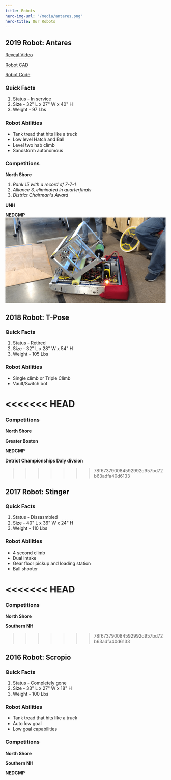 ```yaml
---
title: Robots
hero-img-url: "/media/antares.png"
hero-title: Our Robots
---
```


## 2019 Robot: Antares

[Reveal Video](https://www.youtube.com/watch?v=26EiVH5yALo)

[Robot CAD](https://cad.onshape.com/documents/6ddadaa1401b09b0db981197/w/9b4cabd8c16b3040e3490b17/e/161b1cd32036719df984757d)

[Robot Code](https://github.com/perSEVERE-5962)

### Quick Facts

1. Status - In service
2. Size - 32" L x 27" W x 40" H
3. Weight - 97 Lbs 

### Robot Abilities
* Tank tread that hits like a truck
* Low level Hatch and Ball
* Level two hab climb
* Sandstorm autonomous

### Competitions
**North Shore**
1. *Rank 15 with a record of 7-7-1*
2. *Alliance 3, eliminated in quarterfinals*
3. *District Chairman's Award*

**UNH**

**NEDCMP**
![2019 Robot: Antares](/media/antares.png)

<div class="divider"></div>

## 2018 Robot: T-Pose

### Quick Facts
1. Status - Retired
2. Size - 32" L x 28" W x 54" H
3. Weight - 105 Lbs 

### Robot Abilities
* Single climb or Triple Climb
* Vault/Switch bot

<<<<<<< HEAD
=======
### Competitions
**North Shore**

**Greater Boston**

**NEDCMP**

**Detriot Championships Daly divsion**
>>>>>>> 78f673790084592992d957bd72b63adfa40d6133
<div class="divider"></div>

## 2017 Robot: Stinger

### Quick Facts
1. Status - Dissasmbled
2. Size - 40" L x 36" W x 24" H
3. Weight - 110 Lbs 

### Robot Abilities
* 4 second climb
* Dual intake
* Gear floor pickup and loading station
* Ball shooter

<<<<<<< HEAD
=======
### Competitions
**North Shore**

**Southern NH**
>>>>>>> 78f673790084592992d957bd72b63adfa40d6133
<div class="divider"></div>

## 2016 Robot: Scropio

### Quick Facts
1. Status - Completely gone
2. Size - 33" L x 27" W x 18" H
3. Weight - 100 Lbs 

### Robot Abilities
* Tank tread that hits like a truck
* Auto low goal
* Low goal capabilities

### Competitions
**North Shore**

**Southern NH**

**NEDCMP**